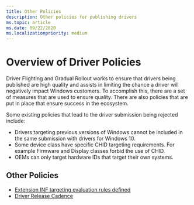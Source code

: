 ```yaml
---
title: Other Policies
description: Other policies for publishing drivers
ms.topic: article
ms.date: 09/22/2020
ms.localizationpriority: medium
---
```


# Overview of Driver Policies
Driver Flighting and Gradual Rollout works to ensure that drivers being published are high quality and assists in limiting the chance a driver will negatively impact Windows customers.  To accomplish this, there are a set of measures that are used to ensure quality. There are also policies that are put in place that ensure success in the ecosystem.

Some existing policies that lead to the driver submission being rejected include:
* Drivers targeting previous versions of Windows cannot be included in the same submission with drivers for Windows 10.
* Some device class have specific CHID targeting requirements. For example Firmware and Display classes forbid the use of CHID.
* OEMs can only target hardware IDs that target their own systems.

## Other Policies
* [Extension INF targeting evaluation rules defined](./extension-inf-targeting-rules.md)
* [Driver Release Cadence](./driver-release-cadence.md)